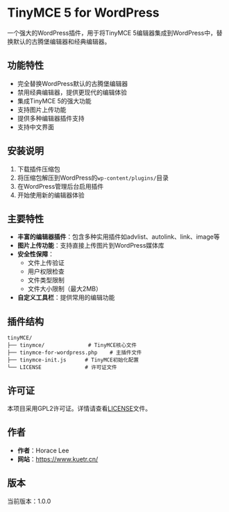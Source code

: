 # TinyMCE 5 for WordPress

一个强大的WordPress插件，用于将TinyMCE 5编辑器集成到WordPress中，替换默认的古腾堡编辑器和经典编辑器。

## 功能特性

- 完全替换WordPress默认的古腾堡编辑器
- 禁用经典编辑器，提供更现代的编辑体验
- 集成TinyMCE 5的强大功能
- 支持图片上传功能
- 提供多种编辑器插件支持
- 支持中文界面

## 安装说明

1. 下载插件压缩包
2. 将压缩包解压到WordPress的`wp-content/plugins/`目录
3. 在WordPress管理后台启用插件
4. 开始使用新的编辑器体验

## 主要特性

- **丰富的编辑器插件**：包含多种实用插件如advlist、autolink、link、image等
- **图片上传功能**：支持直接上传图片到WordPress媒体库
- **安全性保障**：
  - 文件上传验证
  - 用户权限检查
  - 文件类型限制
  - 文件大小限制（最大2MB）
- **自定义工具栏**：提供常用的编辑功能

## 插件结构

```
tinyMCE/
├── tinymce/              # TinyMCE核心文件
├── tinymce-for-wordpress.php    # 主插件文件
├── tinymce-init.js      # TinyMCE初始化配置
└── LICENSE              # 许可证文件
```

## 许可证

本项目采用GPL2许可证。详情请查看[LICENSE](LICENSE)文件。

## 作者

- **作者**：Horace Lee
- **网站**：https://www.kuetr.cn/

## 版本

当前版本：1.0.0